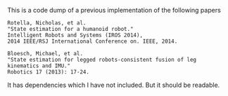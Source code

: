 This is a code dump of a previous implementation of the following papers

````
Rotella, Nicholas, et al. 
"State estimation for a humanoid robot." 
Intelligent Robots and Systems (IROS 2014), 
2014 IEEE/RSJ International Conference on. IEEE, 2014.

Bloesch, Michael, et al. 
"State estimation for legged robots-consistent fusion of leg kinematics and IMU." 
Robotics 17 (2013): 17-24.
````

It has dependencies which I have not included. But it should be readable. 